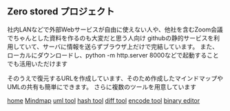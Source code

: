 ## Zero stored プロジェクト

社内LANなどで外部Webサービスが自由に使えない人や、他社を含むZoom会議でちゃんとした資料を作るのも大変だと思う人向け
githubの静的サービスを利用していて、サーバに情報を送らずブラウザ上だけで完結しています。
また、ローカルにダウンロードし、python -m http.server 8000などで起動することでも活用いただけます

そのうえで復元するURLを作成しています、そのため作成したマインドマップやUMLの共有も簡単にできます。
さらに複数のツールを用意しています

[home](https://zero-stored.github.io/)
[Mindmap](https://zero-stored.github.io/mindmap.html)
[uml tool](https://zero-stored.github.io/uml.html)
[hash tool](https://zero-stored.github.io/hash.html)
[diff tool](https://zero-stored.github.io/diff.html)
[encode tool](https://zero-stored.github.io/encode.html)
[binary editor](https://zero-stored.github.io/binary.html)
